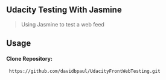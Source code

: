 ## Udacity Testing With Jasmine



> Using Jasmine to test a web feed


## Usage



#### Clone Repository:


     https://github.com/davidbpaul/UdacityFrontWebTesting.git
